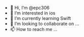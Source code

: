 - 👋 Hi, I’m @epc306
- 👀 I’m interested in ios
- 🌱 I’m currently learning Swift
- 💞️ I’m looking to collaborate on ...
- 📫 How to reach me ...

<!---
epc306/epc306 is a ✨ special ✨ repository because its `README.md` (this file) appears on your GitHub profile.
You can click the Preview link to take a look at your changes.
--->
